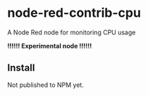 # node-red-contrib-cpu
A Node Red node for monitoring CPU usage

**!!!!!! Experimental node !!!!!!**

## Install
Not published to NPM yet.  

